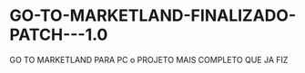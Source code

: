 # GO-TO-MARKETLAND-FINALIZADO-PATCH---1.0
GO TO MARKETLAND PARA PC o PROJETO MAIS COMPLETO QUE JA FIZ
